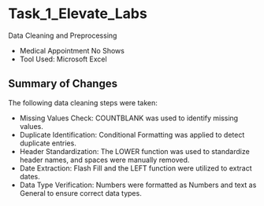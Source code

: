 # Task_1_Elevate_Labs
Data Cleaning and Preprocessing
- Medical Appointment No Shows
- Tool Used: Microsoft Excel

## Summary of Changes

The following data cleaning steps were taken:

- Missing Values Check: COUNTBLANK was used to identify missing values.
- Duplicate Identification: Conditional Formatting was applied to detect duplicate entries.
- Header Standardization: The LOWER function was used to standardize header names, and spaces were manually removed.
- Date Extraction: Flash Fill and the LEFT function were utilized to extract dates.
- Data Type Verification: Numbers were formatted as Numbers and text as General to ensure correct data types.
